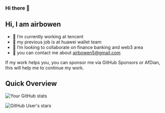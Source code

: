 ### Hi there 👋

## Hi, I am airbowen

- 🔭 I’m currently working at tencent 
- 🌱 my previous job is at huawei wallet team
- 👯 I’m looking to collaborate on finance banking and web3 area
- 💬 you can contact me about airbowen5@gmail.com

If my work helps you, you can sponsor me via GitHub Sponsors or AfDian, this will help me to continue my work.

## Quick Overview

![Your GitHub stats](https://github-readme-stats.vercel.app/api?username=airbowen&show_icons=true)

![GitHub User's stars](https://img.shields.io/github/stars/airbowen?style=social)

